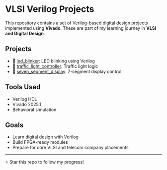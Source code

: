 # VLSI Verilog Projects

This repository contains a set of Verilog-based digital design projects implemented using **Vivado**. These are part of my learning journey in **VLSI and Digital Design**.

## Projects

- 🔘 [led_blinker](./led_blinker): LED blinking using Verilog  
- 🚦 [traffic_light_controller](./traffic_light_controller): Traffic light logic  
- 🔢 [seven_segment_display](./seven_segment_display): 7-segment display control

## Tools Used

- Verilog HDL  
- Vivado 2025.1  
- Behavioral simulation

## Goals

- Learn digital design with Verilog  
- Build FPGA-ready modules  
- Prepare for core VLSI and telecom company placements

---

⭐ Star this repo to follow my progress!
